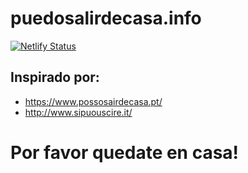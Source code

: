 # puedosalirdecasa.info

[![Netlify Status](https://api.netlify.com/api/v1/badges/810f82b3-4b42-4b16-b325-ec8543261811/deploy-status)](https://app.netlify.com/sites/brave-wright-8ffb69/deploys)

## Inspirado por:
- https://www.possosairdecasa.pt/
- http://www.sipuouscire.it/


# Por favor quedate en casa!